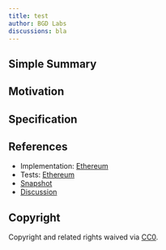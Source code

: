 ```yaml
---
title: test
author: BGD Labs
discussions: bla
---
```


## Simple Summary

## Motivation

## Specification

## References

- Implementation: [Ethereum](src/AaveV3_Eth_Test_20231707/AaveV3_Eth_Test_20231707.sol)
- Tests: [Ethereum](src/AaveV3_Eth_Test_20231707/AaveV3_Eth_Test_20231707.t.sol)
- [Snapshot](bli)
- [Discussion](bla)

## Copyright

Copyright and related rights waived via [CC0](https://creativecommons.org/publicdomain/zero/1.0/).
